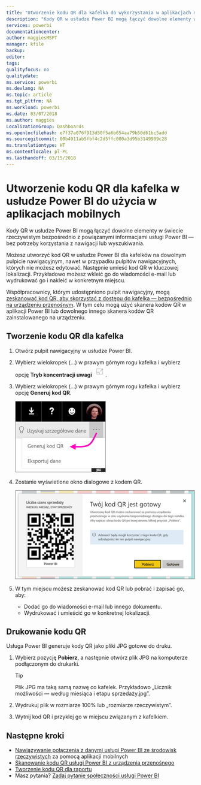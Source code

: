 ```yaml
---
title: "Utworzenie kodu QR dla kafelka do wykorzystania w aplikacjach mobilnych usługi Power BI"
description: "Kody QR w usłudze Power BI mogą łączyć dowolne elementy w świecie rzeczywistym bezpośrednio z powiązanymi informacjami usługi BI w aplikacji mobilnej Power BI — bez wyszukiwania."
services: powerbi
documentationcenter: 
author: maggiesMSFT
manager: kfile
backup: 
editor: 
tags: 
qualityfocus: no
qualitydate: 
ms.service: powerbi
ms.devlang: NA
ms.topic: article
ms.tgt_pltfrm: NA
ms.workload: powerbi
ms.date: 03/07/2018
ms.author: maggies
LocalizationGroup: Dashboards
ms.openlocfilehash: e7f37a076f913d50f5a6b654aa79b50d61bc5add
ms.sourcegitcommit: 00b4911ab5fbf4c2d5ffc000a3d95b3149909c28
ms.translationtype: HT
ms.contentlocale: pl-PL
ms.lasthandoff: 03/15/2018
---
```

# <a name="create-a-qr-code-for-a-tile-in-power-bi-to-use-in-the-mobile-apps"></a>Utworzenie kodu QR dla kafelka w usłudze Power BI do użycia w aplikacjach mobilnych
Kody QR w usłudze Power BI mogą łączyć dowolne elementy w świecie rzeczywistym bezpośrednio z powiązanymi informacjami usługi Power BI — bez potrzeby korzystania z nawigacji lub wyszukiwania.

Możesz utworzyć kod QR w usłudze Power BI dla kafelków na dowolnym pulpicie nawigacyjnym, nawet w przypadku pulpitów nawigacyjnych, których nie możesz edytować. Następnie umieść kod QR w kluczowej lokalizacji. Przykładowo możesz wkleić go do wiadomości e-mail lub wydrukować go i nakleić w konkretnym miejscu. 

Współpracownicy, którym udostępniono pulpit nawigacyjny, mogą [zeskanować kod QR, aby skorzystać z dostępu do kafelka — bezpośrednio na urządzeniu przenośnym](mobile-apps-qr-code.md). W tym celu mogą użyć skanera kodów QR w aplikacji Power BI lub dowolnego innego skanera kodów QR zainstalowanego na urządzeniu.


## <a name="create-a-qr-code-for-a-tile"></a>Tworzenie kodu QR dla kafelka
1. Otwórz pulpit nawigacyjny w usłudze Power BI.
2. Wybierz wielokropek (...) w prawym górnym rogu kafelka i wybierz opcję **Tryb koncentracji uwagi** ![](media/service-create-qr-code-for-tile/fullscreen-icon.jpg).
3. Wybierz wielokropek (...) w prawym górnym rogu kafelka i wybierz opcję **Generuj kod QR**. 
   
    ![](media/service-create-qr-code-for-tile/power-bi-create-qr-code-tile.png)
4. Zostanie wyświetlone okno dialogowe z kodem QR. 
   
    ![](media/service-create-qr-code-for-tile/pbi_qrcode_opportunity_count.png)
5. W tym miejscu możesz zeskanować kod QR lub pobrać i zapisać go, aby: 
   
   * Dodać go do wiadomości e-mail lub innego dokumentu. 
   * Wydrukować i umieścić go w konkretnej lokalizacji. 

## <a name="print-the-qr-code"></a>Drukowanie kodu QR
Usługa Power BI generuje kody QR jako pliki JPG gotowe do druku. 

1. Wybierz pozycję **Pobierz**, a następnie otwórz plik JPG na komputerze podłączonym do drukarki.  
   
   > [!TIP]
   > Plik JPG ma taką samą nazwę co kafelek. Przykładowo „Licznik możliwości — według miesiąca i etapu sprzedaży.jpg”.
   > 
   > 
2. Wydrukuj plik w rozmiarze 100% lub „rozmiarze rzeczywistym”.  
3. Wytnij kod QR i przyklej go w miejscu związanym z kafelkiem. 

## <a name="next-steps"></a>Następne kroki
* [Nawiązywanie połączenia z danymi usługi Power BI ze środowisk rzeczywistych](mobile-apps-data-in-real-world-context.md) za pomocą aplikacji mobilnych
* [Skanowanie kodu QR usługi Power BI z urządzenia przenośnego](mobile-apps-qr-code.md)
* [Tworzenie kodu QR dla raportu](service-create-qr-code-for-report.md)
* Masz pytania? [Zadaj pytanie społeczności usługi Power BI](http://community.powerbi.com/)

